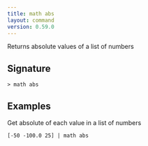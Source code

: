 ```yaml
---
title: math abs
layout: command
version: 0.59.0
---
```


Returns absolute values of a list of numbers

## Signature

```> math abs ```

## Examples

Get absolute of each value in a list of numbers
```shell
[-50 -100.0 25] | math abs
```

